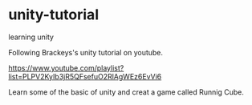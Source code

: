 # unity-tutorial
learning unity

Following Brackeys's unity tutorial on youtube.

https://www.youtube.com/playlist?list=PLPV2KyIb3jR5QFsefuO2RlAgWEz6EvVi6

Learn some of the basic of unity and creat a game called Runnig Cube.

